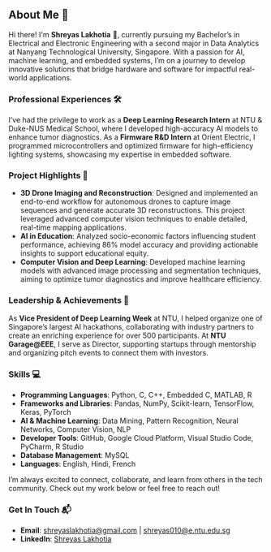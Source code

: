 ## About Me 👋  
Hi there! I'm **Shreyas Lakhotia** 👋, currently pursuing my Bachelor’s in Electrical and Electronic Engineering with a second major in Data Analytics at Nanyang Technological University, Singapore. With a passion for AI, machine learning, and embedded systems, I’m on a journey to develop innovative solutions that bridge hardware and software for impactful real-world applications.

### Professional Experiences 🛠️  
I’ve had the privilege to work as a **Deep Learning Research Intern** at NTU & Duke-NUS Medical School, where I developed high-accuracy AI models to enhance tumor diagnostics. As a **Firmware R&D Intern** at Orient Electric, I programmed microcontrollers and optimized firmware for high-efficiency lighting systems, showcasing my expertise in embedded software.

### Project Highlights 🚀  
- **3D Drone Imaging and Reconstruction**: Designed and implemented an end-to-end workflow for autonomous drones to capture image sequences and generate accurate 3D reconstructions. This project leveraged advanced computer vision techniques to enable detailed, real-time mapping applications.
- **AI in Education**: Analyzed socio-economic factors influencing student performance, achieving 86% model accuracy and providing actionable insights to support educational equity.
- **Computer Vision and Deep Learning**: Developed machine learning models with advanced image processing and segmentation techniques, aiming to optimize tumor diagnostics and improve healthcare efficiency.

### Leadership & Achievements 🌟  
As **Vice President of Deep Learning Week** at NTU, I helped organize one of Singapore’s largest AI hackathons, collaborating with industry partners to create an enriching experience for over 500 participants. At **NTU Garage@EEE**, I serve as Director, supporting startups through mentorship and organizing pitch events to connect them with investors.

### Skills 💻
- **Programming Languages**: Python, C, C++, Embedded C, MATLAB, R
- **Frameworks and Libraries**: Pandas, NumPy, Scikit-learn, TensorFlow, Keras, PyTorch
- **AI & Machine Learning**: Data Mining, Pattern Recognition, Neural Networks, Computer Vision, NLP
- **Developer Tools**: GitHub, Google Cloud Platform, Visual Studio Code, PyCharm, R Studio
- **Database Management**: MySQL
- **Languages**: English, Hindi, French

I’m always excited to connect, collaborate, and learn from others in the tech community. Check out my work below or feel free to reach out!

### Get In Touch 📬  
- **Email**: shreyaslakhotia@gmail.com | shreyas010@e.ntu.edu.sg  
- **LinkedIn**: [Shreyas Lakhotia](https://www.linkedin.com/in/shreyaslakhotia/)
